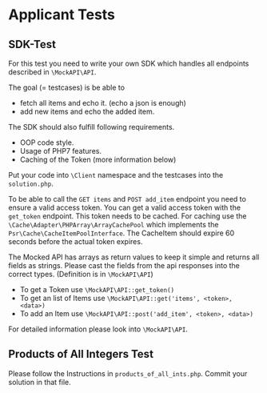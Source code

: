 # Applicant Tests

## SDK-Test

For this test you need to write your own SDK which handles all endpoints described in `\MockAPI\API`.

The goal (= testcases) is be able to
  * fetch all items and echo it. (echo a json is enough)
  * add new items and echo the added item.
  
 The SDK should also fulfill following requirements.
 
 * OOP code style.
 * Usage of PHP7 features.
 * Caching of the Token (more information below)

Put your code into `\Client` namespace and the testcases into the `solution.php`.

To be able to call the `GET items` and `POST add_item` endpoint you need to ensure a valid access token.
You can get a valid access token with the `get_token` endpoint.
This token needs to be cached. For caching use the `\Cache\Adapter\PHPArray\ArrayCachePool` which implements the `Psr\Cache\CacheItemPoolInterface`.
The CacheItem should expire 60 seconds before the actual token expires.

The Mocked API has arrays as return values to keep it simple and returns all fields as strings.
Please cast the fields from the api responses into the correct types. (Definition is in `\MockAPI\API`)

* To get a Token use `\MockAPI\API::get_token()`
* To get an list of Items use `\MockAPI\API::get('items', <token>, <data>)`
* To add an Item use `\MockAPI\API::post('add_item', <token>, <data>)`
  
 For detailed information please look into `\MockAPI\API`.
 
 ## Products of All Integers Test
 
 Please follow the Instructions in `products_of_all_ints.php`.
 Commit your solution in that file.